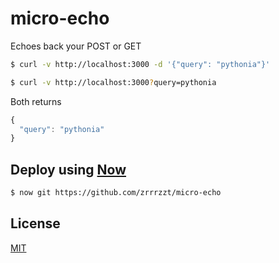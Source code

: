 # micro-echo
Echoes back your POST or GET

```sh
$ curl -v http://localhost:3000 -d '{"query": "pythonia"}'
```

```sh
$ curl -v http://localhost:3000?query=pythonia
```

Both returns

```JavaScript
{
  "query": "pythonia"
}
```

## Deploy using [Now](https://zeit.co/now)

```sh
$ now git https://github.com/zrrrzzt/micro-echo
```

## License
[MIT](LICENSE)